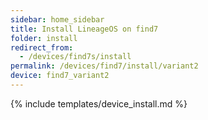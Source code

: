 ```yaml
---
sidebar: home_sidebar
title: Install LineageOS on find7
folder: install
redirect_from:
  - /devices/find7s/install
permalink: /devices/find7/install/variant2
device: find7_variant2
---
```

{% include templates/device_install.md %}
